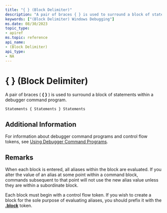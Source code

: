 ```yaml
---
title: "{ } (Block Delimiter)"
description: "A pair of braces { } is used to surround a block of statements within a debugger command program."
keywords: ["(Block Delimiter) Windows Debugging"]
ms.date: 08/30/2023
topic_type:
- apiref
ms.topic: reference
api_name:
- (Block Delimiter)
api_type:
- NA
---
```


# { } (Block Delimiter)

A pair of braces ( **{ }** ) is used to surround a block of statements within a debugger command program.

```dbgcmd
Statements { Statements } Statements 
```

## Additional Information

For information about debugger command programs and control flow tokens, see [Using Debugger Command Programs](../debugger/using-debugger-command-programs.md).

## Remarks

When each block is entered, all aliases within the block are evaluated. If you alter the value of an alias at some point within a command block, commands subsequent to that point will not use the new alias value unless they are within a subordinate block.

Each block must begin with a control flow token. If you wish to create a block for the sole purpose of evaluating aliases, you should prefix it with the [**.block**](-block.md) token.
